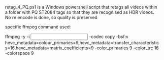 retag_4_PQ.ps1 is a Windows powershell script that retags all videos within a folder with PQ ST2084 tags so that they are recognised as HDR videos. No re encode is done, so quality is preserved

specific ffmpeg command used:

ffmpeg -y -i <input> -codec copy -bsf:v hevc_metadata=colour_primaries=9,hevc_metadata=transfer_characteristics=16,hevc_metadata=matrix_coefficients=9 -color_primaries 9 -color_trc 16 -colorspace 9 <output>
